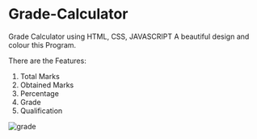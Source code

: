 # Grade-Calculator
Grade Calculator using HTML, CSS, JAVASCRIPT
A beautiful design and colour this Program.

There are the Features:
1. Total Marks
2. Obtained Marks
3. Percentage
4. Grade
5. Qualification

![grade](https://user-images.githubusercontent.com/96064040/212087524-14ed58ae-a575-473c-a461-da7202605bfe.jpg)
